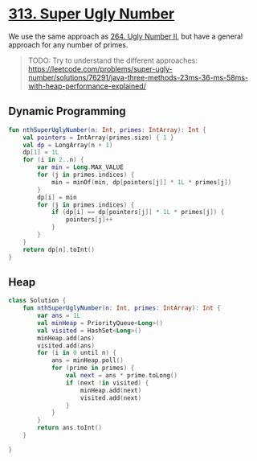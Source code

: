 # [313. Super Ugly Number](https://leetcode.com/problems/super-ugly-number/)

We use the same approach as [264. Ugly Number II](../leetcode/264.ugly-number-ii.md), but have a general approach for any number of primes.

> TODO: Try to understand the different approaches: https://leetcode.com/problems/super-ugly-number/solutions/76291/java-three-methods-23ms-36-ms-58ms-with-heap-performance-explained/

## Dynamic Programming
```kotlin
fun nthSuperUglyNumber(n: Int, primes: IntArray): Int {
    val pointers = IntArray(primes.size) { 1 }
    val dp = LongArray(n + 1)
    dp[1] = 1L
    for (i in 2..n) {
        var min = Long.MAX_VALUE
        for (j in primes.indices) {
            min = minOf(min, dp[pointers[j]] * 1L * primes[j])
        }
        dp[i] = min
        for (j in primes.indices) {
            if (dp[i] == dp[pointers[j]] * 1L * primes[j]) {
                pointers[j]++
            }
        }
    }
    return dp[n].toInt()
}
```

## Heap
```kotlin
class Solution {
    fun nthSuperUglyNumber(n: Int, primes: IntArray): Int {
        var ans = 1L
        val minHeap = PriorityQueue<Long>()
        val visited = HashSet<Long>()
        minHeap.add(ans)
        visited.add(ans)
        for (i in 0 until n) {
            ans = minHeap.poll()
            for (prime in primes) {
                val next = ans * prime.toLong()
                if (next !in visited) {
                    minHeap.add(next)
                    visited.add(next)
                }
            }      
        }
        return ans.toInt()
    }

}
```